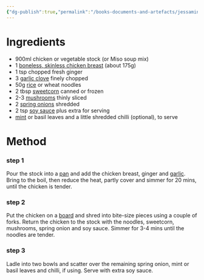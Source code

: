 ```yaml
---
{"dg-publish":true,"permalink":"/books-documents-and-artefacts/jessamine-s-chicken-noodle-soup-recipe/","tags":["Unimportant"],"updated":"2025-03-01T21:15:10.166+00:00"}
---
```


# Ingredients 
- 900ml chicken or vegetable stock (or Miso soup mix)
- 1 [boneless, skinless chicken breast](https://www.bbcgoodfood.com/glossary/chicken-glossary) (about 175g)
- 1 tsp chopped fresh ginger
- 3 [garlic clove](https://www.bbcgoodfood.com/glossary/garlic-glossary) finely chopped
- 50g [rice](https://www.bbcgoodfood.com/glossary/rice-glossary) or wheat noodles
- 2 tbsp [sweetcorn](https://www.bbcgoodfood.com/glossary/sweetcorn-glossary) canned or frozen
- 2-3 [mushrooms](https://www.bbcgoodfood.com/glossary/mushroom-glossary) thinly sliced
- 2 [spring onions](https://www.bbcgoodfood.com/glossary/spring-onion-glossary) shredded
- 2 tsp [soy sauce](https://www.bbcgoodfood.com/glossary/soy-sauce-glossary) plus extra for serving
- [mint](https://www.bbcgoodfood.com/glossary/mint-glossary) or basil leaves and a little shredded chilli (optional), to serve

# Method
### step 1
Pour the stock into a [pan](https://www.bbcgoodfood.com/review/best-saute-pans) and add the chicken breast, ginger and [garlic](https://www.bbcgoodfood.com/content/top-five-garlic-gadgets). Bring to the boil, then reduce the heat, partly cover and simmer for 20 mins, until the chicken is tender.
 
### step 2
Put the chicken on a [board](https://www.bbcgoodfood.com/review/best-chopping-boards) and shred into bite-size pieces using a couple of forks. Return the chicken to the stock with the noodles, sweetcorn, mushrooms, spring onion and soy sauce. Simmer for 3-4 mins until the noodles are tender.

### step 3
Ladle into two bowls and scatter over the remaining spring onion, mint or basil leaves and chilli, if using. Serve with extra soy sauce.
